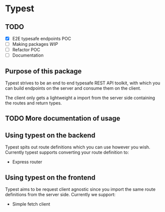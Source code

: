 # Typest

## TODO

- [x] E2E typesafe endpoints POC
- [ ] Making packages *WIP*
- [ ] Refactor POC
- [ ] Documentation

## Purpose of this package

Typest strives to be an end to end typesafe REST API toolkit, with which you can build endpoints on the server and consume them on the client.

The client only gets a lightweight a import from the server side containing the routes and return types.

## TODO More documentation of usage

## Using typest on the backend

Typest spits out route definitions which you can use however you wish. Currently typest supports converting your route definition to:
- Express router

## Using typest on the frontend

Typest aims to be request client agnostic since you import the same route definitions from the server side. Currently we support:
- Simple fetch client

